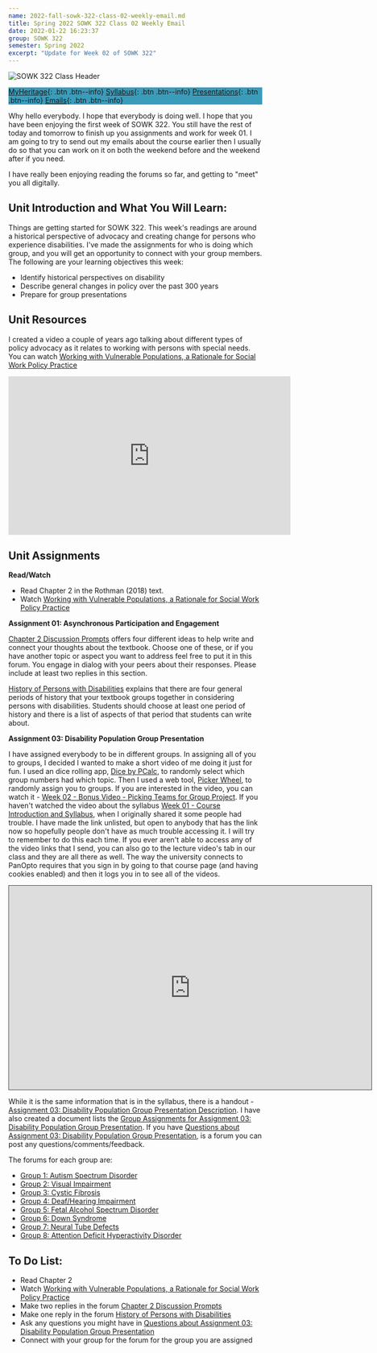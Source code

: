 ```yaml
---
name: 2022-fall-sowk-322-class-02-weekly-email.md
title: Spring 2022 SOWK 322 Class 02 Weekly Email
date: 2022-01-22 16:23:37
group: SOWK 322
semester: Spring 2022
excerpt: "Update for Week 02 of SOWK 322"
---
```


![SOWK 322 Class Header](https://jacobrcampbell.com/assets/media/2022-spring-sowk-322-class-header.png)

<div style="background-color: #3b9cba; width: 100%;" markdown="1">

[MyHeritage](https://myheritage.heritage.edu/ICS/Academics/SOWK/SOWK_322/2122_SP-SOWK_322-0/){: .btn .btn--info}
[Syllabus](https://jacobrcampbell.com/assets/media/2022-spring-sowk-322-syllabus.pdf){: .btn .btn--info}
[Presentations](https://presentations.jacobrcampbell.com){: .btn .btn--info}
[Emails](https://jacobrcampbell.com/communications/){: .btn .btn--info}

</div>

Why hello everybody. I hope that everybody is doing well. I hope that you have been enjoying the first week of SOWK 322. You still have the rest of today and tomorrow to finish up you assignments and work for week 01. I am going to try to send out my emails about the course earlier then I usually do so that you can work on it on both the weekend before and the weekend after if you need.

I have really been enjoying reading the forums so far, and getting to "meet" you all digitally.

## Unit Introduction and What You Will Learn:

Things are getting started for SOWK 322. This week's readings are around a historical perspective of advocacy and creating change for persons who experience disabilities. I've made the assignments for who is doing which group, and you will get an opportunity to connect with your group members. The following are your learning objectives this week:

- Identify historical perspectives on disability
- Describe general changes in policy over the past 300 years
- Prepare for group presentations

## Unit Resources

I created a video a couple of years ago talking about different types of policy advocacy as it relates to working with persons with special needs. You can watch [Working with Vulnerable Populations, a Rationale for Social Work Policy Practice](https://jacobrcampbell.com/blog/2019/01/working-vulnerable-populations-rationale-social-work-policy-practice/)

<iframe width="560" height="315" src="https://www.youtube.com/embed/0n5AmK4nTL8" title="YouTube video player" frameborder="0" allow="accelerometer; autoplay; clipboard-write; encrypted-media; gyroscope; picture-in-picture" allowfullscreen></iframe>


## Unit Assignments

**Read/Watch**

- Read Chapter 2 in the Rothman (2018) text.
- Watch [Working with Vulnerable Populations, a Rationale for Social Work Policy Practice](https://jacobrcampbell.com/blog/2019/01/working-vulnerable-populations-rationale-social-work-policy-practice/)

**Assignment 01: Asynchronous Participation and Engagement**

[Chapter 2 Discussion Prompts](https://myheritage.heritage.edu/ICS/Academics/SOWK/SOWK_322/2122_SP-SOWK_322-0/W-02_124_-_130.jnz?portlet=Group_Discussion_Forums&screen=PostView&screenType=change&id=7560a4ca-9138-4431-a8ae-cc2a6d0419cc) offers four different ideas to help write and connect your thoughts about the textbook. Choose one of these, or if you have another topic or aspect you want to address feel free to put it in this forum. You engage in dialog with your peers about their responses. Please include at least two replies in this section.

[History of Persons with Disabilities](https://myheritage.heritage.edu/ICS/Academics/SOWK/SOWK_322/2122_SP-SOWK_322-0/W-02_124_-_130.jnz?portlet=Group_Discussion_Forums&screen=PostView&screenType=change&id=3d5e4e5d-8263-4722-be71-c80cc9456f2c) explains that there are four general periods of history that your textbook groups together in considering persons with disabilities. Students should choose at least one period of history and there is a list of aspects of that period that students can write about. 

**Assignment 03: Disability Population Group Presentation**

I have assigned everybody to be in different groups. In assigning all of you to groups, I decided I wanted to make a short video of me doing it just for fun. I used an dice rolling app, [Dice by PCalc](https://www.pcalc.com/dice/), to randomly select which group numbers had which topic. Then I used a web tool, [Picker Wheel](https://pickerwheel.com/), to randomly assign you to groups. If you are interested in the video, you can watch it - [Week 02 - Bonus Video - Picking Teams for Group Project](https://heritage.hosted.panopto.com/Panopto/Pages/Viewer.aspx?id=0b60b2c0-194f-4695-af18-ae2400649fe9). If you haven't watched the video about the syllabus [Week 01 - Course Introduction and Syllabus](https://heritage.hosted.panopto.com/Panopto/Pages/Viewer.aspx?id=9b2f172e-d8bb-40e6-a0fa-ae210011717e), when I originally shared it some people had trouble. I have made the link unlisted, but open to anybody that has the link now so hopefully people don't have as much trouble accessing it. I will try to remember to do this each time. If you ever aren't able to access any of the video links that I send, you can also go to the lecture video's tab in our class and they are all there as well. The way the university connects to PanOpto requires that you sign in by going to that course page (and having cookies enabled) and then it logs you in to see all of the videos.

<iframe src="https://heritage.hosted.panopto.com/Panopto/Pages/Embed.aspx?id=0b60b2c0-194f-4695-af18-ae2400649fe9&autoplay=false&offerviewer=true&showtitle=true&showbrand=false&captions=false&interactivity=all" height="405" width="720" style="border: 1px solid #464646;" allowfullscreen allow="autoplay"></iframe>

While it is the same information that is in the syllabus, there is a handout - [Assignment 03: Disability Population Group Presentation Description](https://myheritage.heritage.edu/ICS/Portlets/ICS/Handoutportlet/viewhandler.ashx?handout_id=47955b24-239b-4362-97f2-384531d88f15). I have also created a document lists the [Group Assignments for Assignment 03: Disability Population Group Presentation](https://myheritage.heritage.edu/ICS/Portlets/ICS/Handoutportlet/viewhandler.ashx?handout_id=ac20ad55-7b56-44e9-894d-4809d23c823e). If you have [Questions about Assignment 03: Disability Population Group Presentation](https://myheritage.heritage.edu/ICS/Academics/SOWK/SOWK_322/2122_SP-SOWK_322-0/W-02_124_-_130.jnz?portlet=Group_Discussion_Forums&screen=PostView&screenType=change&id=b9d9d276-d83b-4cbc-b42a-426378cdcfe8), is a forum you can post any questions/comments/feedback.

The forums for each group are:

- [Group 1: Autism Spectrum Disorder](https://myheritage.heritage.edu/ICS/Academics/SOWK/SOWK_322/2122_SP-SOWK_322-0/W-02_124_-_130.jnz?portlet=Group_Discussion_Forums&screen=PostView&screenType=change&id=0952bc67-31aa-4b4c-a4b5-ca7a7aa924dd)
- [Group 2: Visual Impairment](https://myheritage.heritage.edu/ICS/Academics/SOWK/SOWK_322/2122_SP-SOWK_322-0/W-02_124_-_130.jnz?portlet=Group_Discussion_Forums&screen=PostView&screenType=change&id=432700e2-5d35-4da2-a3b2-502cdff72a42)
- [Group 3: Cystic Fibrosis](https://myheritage.heritage.edu/ICS/Academics/SOWK/SOWK_322/2122_SP-SOWK_322-0/W-02_124_-_130.jnz?portlet=Group_Discussion_Forums&screen=PostView&screenType=change&id=f40f75fb-2114-481a-b804-7ceebbdc3ef6)
- [Group 4: Deaf/Hearing Impairment](https://myheritage.heritage.edu/ICS/Academics/SOWK/SOWK_322/2122_SP-SOWK_322-0/W-02_124_-_130.jnz?portlet=Group_Discussion_Forums&screen=PostView&screenType=change&id=5d4bbc7a-30fb-408e-9107-d20f227f134b)
- [Group 5: Fetal Alcohol Spectrum Disorder](https://myheritage.heritage.edu/ICS/Academics/SOWK/SOWK_322/2122_SP-SOWK_322-0/W-02_124_-_130.jnz?portlet=Group_Discussion_Forums&screen=PostView&screenType=change&id=87159fba-1970-4d10-8b14-c011f8aa38cd)
- [Group 6: Down Syndrome](https://myheritage.heritage.edu/ICS/Academics/SOWK/SOWK_322/2122_SP-SOWK_322-0/W-02_124_-_130.jnz?portlet=Group_Discussion_Forums&screen=PostView&screenType=change&id=2ed6515f-ecf6-4b49-8e26-16e5c0396a51)
- [Group 7: Neural Tube Defects](https://myheritage.heritage.edu/ICS/Academics/SOWK/SOWK_322/2122_SP-SOWK_322-0/W-02_124_-_130.jnz?portlet=Group_Discussion_Forums&screen=PostView&screenType=change&id=1800410f-1f4c-4743-867d-b6b4e9b1a512)
- [Group 8: Attention Deficit Hyperactivity Disorder](https://myheritage.heritage.edu/ICS/Academics/SOWK/SOWK_322/2122_SP-SOWK_322-0/W-02_124_-_130.jnz?portlet=Group_Discussion_Forums&screen=PostView&screenType=change&id=e392c16e-22e4-4e38-9e68-42e745a35aa6)

## To Do List:

- Read Chapter 2
- Watch [Working with Vulnerable Populations, a Rationale for Social Work Policy Practice](https://jacobrcampbell.com/blog/2019/01/working-vulnerable-populations-rationale-social-work-policy-practice/)
- Make two replies in the forum [Chapter 2 Discussion Prompts](https://myheritage.heritage.edu/ICS/Academics/SOWK/SOWK_322/2122_SP-SOWK_322-0/W-02_124_-_130.jnz?portlet=Group_Discussion_Forums&screen=PostView&screenType=change&id=7560a4ca-9138-4431-a8ae-cc2a6d0419cc)
- Make one reply in the forum [History of Persons with Disabilities](https://myheritage.heritage.edu/ICS/Academics/SOWK/SOWK_322/2122_SP-SOWK_322-0/W-02_124_-_130.jnz?portlet=Group_Discussion_Forums&screen=PostView&screenType=change&id=3d5e4e5d-8263-4722-be71-c80cc9456f2c)
- Ask any questions you might have in [Questions about Assignment 03: Disability Population Group Presentation](https://myheritage.heritage.edu/ICS/Academics/SOWK/SOWK_322/2122_SP-SOWK_322-0/W-02_124_-_130.jnz?portlet=Group_Discussion_Forums&screen=PostView&screenType=change&id=b9d9d276-d83b-4cbc-b42a-426378cdcfe8)
- Connect with your group for the forum for the group you are assigned
